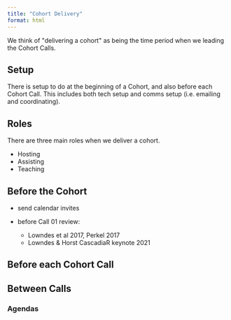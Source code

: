 ```yaml
---
title: "Cohort Delivery"
format: html
---
```


We think of "delivering a cohort" as being the time period when we leading the Cohort Calls.

## Setup

There is setup to do at the beginning of a Cohort, and also before each Cohort Call. This includes both tech setup and comms setup (i.e. emailing and coordinating).

## Roles

There are three main roles when we deliver a cohort.

-   Hosting
-   Assisting
-   Teaching

## Before the Cohort

-   send calendar invites

-   before Call 01 review:

    -   Lowndes et al 2017, Perkel 2017
    -   Lowndes & Horst CascadiaR keynote 2021

## Before each Cohort Call

## Between Calls

### Agendas
